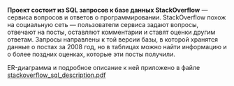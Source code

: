 **Проект состоит из SQL запросов к базе данных StackOverflow** — сервиса вопросов и ответов о программировании. StackOverflow похож на социальную сеть — пользователи сервиса задают вопросы, отвечают на посты, оставляют комментарии и ставят оценки другим ответам.
Запросы направлены к той версии базы, в которой хранятся данные о постах за 2008 год, но в таблицах можно найти информацию и о более поздних оценках, которые эти посты получили. 

ER-диаграмма и подробное описание к ней приложено в файле [stackoverflow_sql_description.pdf](https://yadi.sk/i/LGa68u6PcFGylQ)
